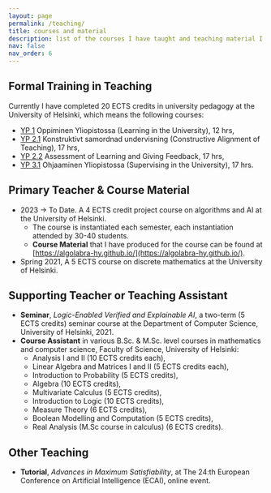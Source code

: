 ```yaml
---
layout: page
permalink: /teaching/
title: courses and material
description: list of the courses I have taught and teaching material I have produced
nav: false
nav_order: 6
---
```


## Formal Training in Teaching

Currently I have completed 20 ECTS credits in university pedagogy at the University of Helsinki, which means the following courses:

- [YP 1](/assets/pdf/certificates/yp1.pdf) Oppiminen Yliopistossa (Learning in the University), 12 hrs,
- [YP 2.1](/assets/pdf/certificates/yp21.pdf) Konstruktivt samordnad undervisning (Constructive Alignment of Teaching), 17 hrs,
- [YP 2.2](/assets/pdf/certificates/yp22.pdf) Assessment of Learning and Giving Feedback, 17 hrs,
- [YP 3.1](/assets/pdf/certificates/yp3.pdf) Ohjaaminen Yliopistossa (Supervising in the University), 17 hrs.

## Primary Teacher & Course Material

- 2023 -> To Date. A 4 ECTS credit project course on algorithms and AI at the University of Helsinki.
  - The course is instantiated each semester, each instantiation attended by 30-40 students.
  - **Course Material** that I have produced for the course can be found at [https://algolabra-hy.github.io/](https://algolabra-hy.github.io/).
- Spring 2021, A 5 ECTS course on discrete mathematics at the University of Helsinki.

## Supporting Teacher or Teaching Assistant

- **Seminar**, _Logic-Enabled Verified and Explainable AI_, a two-term (5 ECTS credits) seminar course at the Department of Computer Science, University of Helsinki, 2021.
- **Course Assistant** in various B.Sc. & M.Sc. level courses in mathematics and computer science, Faculty of Science, University of Helsinki:
  - Analysis I and II (10 ECTS credits each),
  - Linear Algebra and Matrices I and II (5 ECTS credits each),
  - Introduction to Probability (5 ECTS credits),
  - Algebra (10 ECTS credits),
  - Multivariate Calculus (5 ECTS credits),
  - Introduction to Logic (10 ECTS credits),
  - Measure Theory (6 ECTS credits),
  - Boolean Modelling and Computation (5 ECTS credits),
  - Real Analysis (M.Sc course in calculus) (6 ECTS credits).

## Other Teaching

- **Tutorial**, _Advances in Maximum Satisfiability_, at The 24:th European Conference on Artificial Intelligence (ECAI), online event.
